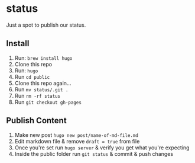 # status

Just a spot to publish our status.

## Install

1. Run: `brew install hugo`
2. Clone this repo
3. Run: `hugo`
4. Run `cd public`
5. Clone this repo again...
6. Run `mv status/.git .`
7. Run `rm -rf status`
8. Run `git checkout gh-pages`

## Publish Content

1. Make new post `hugo new post/name-of-md-file.md`
2. Edit markdown file & remove `draft = true` from file
3. Once you're set run `hugo server` & verify you get what you're expecting
4. Inside the public folder run `git status` & commit & push changes


